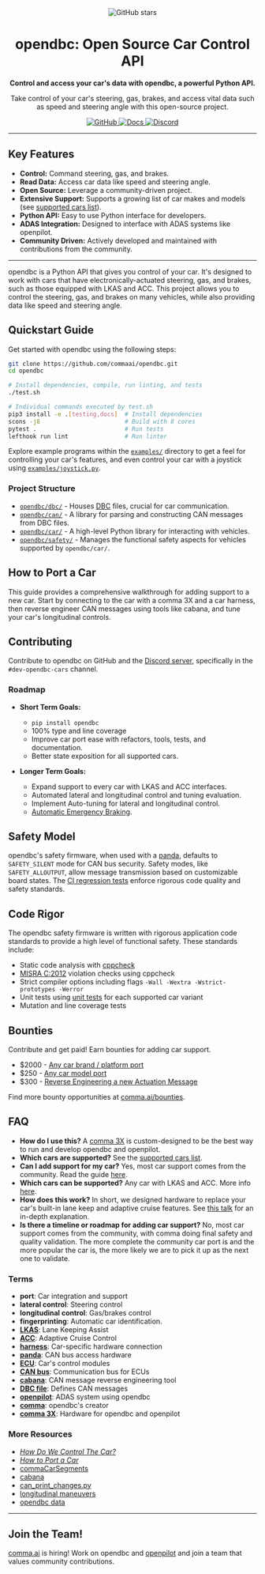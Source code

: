 <div align="center">
  <img src="https://img.shields.io/github/stars/commaai/opendbc?style=social" alt="GitHub stars">
  <h1>opendbc: Open Source Car Control API</h1>
  <p><b>Control and access your car's data with opendbc, a powerful Python API.</b></p>
  <p>Take control of your car's steering, gas, brakes, and access vital data such as speed and steering angle with this open-source project.</p>

  <a href="https://github.com/commaai/opendbc">
    <img src="https://img.shields.io/badge/GitHub-View%20on%20GitHub-blue?style=flat&logo=github" alt="GitHub">
  </a>
  <a href="https://docs.comma.ai">
    <img src="https://img.shields.io/badge/Docs-Read%20the%20docs-brightgreen?style=flat&logo=readthedocs" alt="Docs">
  </a>
  <a href="https://discord.comma.ai">
    <img src="https://img.shields.io/discord/469524606043160576?logo=discord&label=Discord&color=7289DA" alt="Discord">
  </a>
</div>

---

## Key Features

*   **Control:** Command steering, gas, and brakes.
*   **Read Data:** Access car data like speed and steering angle.
*   **Open Source:**  Leverage a community-driven project.
*   **Extensive Support:**  Supports a growing list of car makes and models (see [supported cars list](docs/CARS.md)).
*   **Python API:** Easy to use Python interface for developers.
*   **ADAS Integration:**  Designed to interface with ADAS systems like openpilot.
*   **Community Driven:** Actively developed and maintained with contributions from the community.

---

opendbc is a Python API that gives you control of your car. It's designed to work with cars that have electronically-actuated steering, gas, and brakes, such as those equipped with LKAS and ACC. This project allows you to control the steering, gas, and brakes on many vehicles, while also providing data like speed and steering angle.

## Quickstart Guide

Get started with opendbc using the following steps:

```bash
git clone https://github.com/commaai/opendbc.git
cd opendbc

# Install dependencies, compile, run linting, and tests
./test.sh

# Individual commands executed by test.sh
pip3 install -e .[testing,docs]  # Install dependencies
scons -j8                        # Build with 8 cores
pytest .                         # Run tests
lefthook run lint                # Run linter
```

Explore example programs within the [`examples/`](examples/) directory to get a feel for controlling your car's features, and even control your car with a joystick using [`examples/joystick.py`](examples/joystick.py).

### Project Structure

*   [`opendbc/dbc/`](opendbc/dbc/) -  Houses [DBC](https://en.wikipedia.org/wiki/CAN_bus#DBC) files, crucial for car communication.
*   [`opendbc/can/`](opendbc/can/) - A library for parsing and constructing CAN messages from DBC files.
*   [`opendbc/car/`](opendbc/car/) - A high-level Python library for interacting with vehicles.
*   [`opendbc/safety/`](opendbc/safety/) -  Manages the functional safety aspects for vehicles supported by `opendbc/car/`.

## How to Port a Car

This guide provides a comprehensive walkthrough for adding support to a new car. Start by connecting to the car with a comma 3X and a car harness, then reverse engineer CAN messages using tools like cabana, and tune your car's longitudinal controls.

## Contributing

Contribute to opendbc on GitHub and the [Discord server](https://discord.comma.ai), specifically in the `#dev-opendbc-cars` channel.

### Roadmap

*   **Short Term Goals:**
    *   `pip install opendbc`
    *   100% type and line coverage
    *   Improve car port ease with refactors, tools, tests, and documentation.
    *   Better state exposition for all supported cars.

*   **Longer Term Goals:**
    *   Expand support to every car with LKAS and ACC interfaces.
    *   Automated lateral and longitudinal control and tuning evaluation.
    *   Implement Auto-tuning for lateral and longitudinal control.
    *   [Automatic Emergency Braking](https://en.wikipedia.org/wiki/Automated_emergency_braking_system).

## Safety Model

opendbc's safety firmware, when used with a [panda](https://comma.ai/shop/panda), defaults to `SAFETY_SILENT` mode for CAN bus security. Safety modes, like `SAFETY_ALLOUTPUT`, allow message transmission based on customizable board states. The [CI regression tests](https://github.com/commaai/opendbc/actions) enforce rigorous code quality and safety standards.

## Code Rigor

The opendbc safety firmware is written with rigorous application code standards to provide a high level of functional safety. These standards include:

*   Static code analysis with [cppcheck](https://github.com/danmar/cppcheck/)
*   [MISRA C:2012](https://misra.org.uk/) violation checks using cppcheck
*   Strict compiler options including flags `-Wall -Wextra -Wstrict-prototypes -Werror`
*   Unit tests using [unit tests](opendbc/safety/tests) for each supported car variant
*   Mutation and line coverage tests

## Bounties

Contribute and get paid! Earn bounties for adding car support.

*   $2000 - [Any car brand / platform port](https://github.com/orgs/commaai/projects/26/views/1?pane=issue&itemId=47913774)
*   $250 - [Any car model port](https://github.com/orgs/commaai/projects/26/views/1?pane=issue&itemId=47913790)
*   $300 - [Reverse Engineering a new Actuation Message](https://github.com/orgs/commaai/projects/26/views/1?pane=issue&itemId=73445563)

Find more bounty opportunities at [comma.ai/bounties](comma.ai/bounties).

## FAQ

*   **How do I use this?** A [comma 3X](https://comma.ai/shop/comma-3x) is custom-designed to be the best way to run and develop opendbc and openpilot.
*   **Which cars are supported?** See the [supported cars list](docs/CARS.md).
*   **Can I add support for my car?** Yes, most car support comes from the community. Read the guide [here](https://github.com/commaai/opendbc/blob/docs/README.md#how-to-port-a-car).
*   **Which cars can be supported?** Any car with LKAS and ACC. More info [here](https://github.com/commaai/openpilot/blob/master/docs/CARS.md#dont-see-your-car-here).
*   **How does this work?** In short, we designed hardware to replace your car's built-in lane keep and adaptive cruise features. See [this talk](https://www.youtube.com/watch?v=FL8CxUSfipM) for an in-depth explanation.
*   **Is there a timeline or roadmap for adding car support?** No, most car support comes from the community, with comma doing final safety and quality validation. The more complete the community car port is and the more popular the car is, the more likely we are to pick it up as the next one to validate.

### Terms

*   **port**: Car integration and support
*   **lateral control**: Steering control
*   **longitudinal control**: Gas/brakes control
*   **fingerprinting**: Automatic car identification.
*   **[LKAS](https://en.wikipedia.org/wiki/Lane_departure_warning_system)**: Lane Keeping Assist
*   **[ACC](https://en.wikipedia.org/wiki/Adaptive_cruise_control)**: Adaptive Cruise Control
*   **[harness](https://comma.ai/shop/car-harness)**: Car-specific hardware connection
*   **[panda](https://github.com/commaai/panda)**: CAN bus access hardware
*   **[ECU](https://en.wikipedia.org/wiki/Electronic_control_unit)**: Car's control modules
*   **[CAN bus](https://en.wikipedia.org/wiki/CAN_bus)**: Communication bus for ECUs
*   **[cabana](https://github.com/commaai/openpilot/tree/master/tools/cabana#readme)**: CAN message reverse engineering tool
*   **[DBC file](https://en.wikipedia.org/wiki/CAN_bus#DBC)**: Defines CAN messages
*   **[openpilot](https://github.com/commaai/openpilot)**: ADAS system using opendbc
*   **[comma](https://github.com/commaai)**: opendbc's creator
*   **[comma 3X](https://comma.ai/shop/comma-3x)**: Hardware for opendbc and openpilot

### More Resources

*   [*How Do We Control The Car?*](https://www.youtube.com/watch?v=nNU6ipme878&pp=ygUoY29tbWEgY29uIDIwMjEgaG93IGRvIHdlIGNvbnRyb2wgdGhlIGNhcg%3D%3D)
*   [*How to Port a Car*](https://www.youtube.com/watch?v=XxPS5TpTUnI&t=142s&pp=ygUPamFzb24gY29tbWEgY29u)
*   [commaCarSegments](https://huggingface.co/datasets/commaai/commaCarSegments)
*   [cabana](https://github.com/commaai/openpilot/tree/master/tools/cabana#readme)
*   [can_print_changes.py](https://github.com/commaai/openpilot/blob/master/selfdrive/debug/can_print_changes.py)
*   [longitudinal maneuvers](https://github.com/commaai/openpilot/tree/master/tools/longitudinal_maneuvers)
*   [opendbc data](https://commaai.github.io/opendbc-data/)

---

## Join the Team!

[comma.ai](https://comma.ai/jobs) is hiring! Work on opendbc and [openpilot](https://github.com/commaai/openpilot) and join a team that values community contributions.